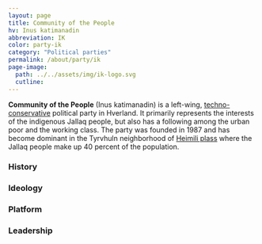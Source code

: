```yaml
---
layout: page
title: Community of the People
hv: Inus katimanadin
abbreviation: IK
color: party-ik
category: "Political parties"
permalink: /about/party/ik
page-image: 
  path: ../../assets/img/ik-logo.svg
  cutline: 
---
```

**Community of the People** (Inus katimanadin) is a left-wing, [techno-conservative](/HUN/about/ideology/techno-conservatism) political party in Hverland. It primarily represents the interests of the indigenous Jallaq people, but also has a following among the urban poor and the working class. The party was founded in 1987 and has become dominant in the Tyrvhuln neighborhood of [Heimili plass](/HUN/about/locations/heimili-plass) where the Jallaq people make up 40 percent of the population. 

### History

### Ideology

### Platform

### Leadership
